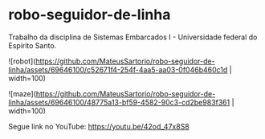 # robo-seguidor-de-linha
Trabalho da disciplina de Sistemas Embarcados I - Universidade federal do Espírito Santo.

![robot](https://github.com/MateusSartorio/robo-seguidor-de-linha/assets/69646100/c52671f4-254f-4aa5-aa03-0f046b460c1d | width=100)

![maze](https://github.com/MateusSartorio/robo-seguidor-de-linha/assets/69646100/48775a13-bf59-4582-90c3-cd2be983f361 | width=100)

Segue link no YouTube:
https://youtu.be/42od_47x8S8
